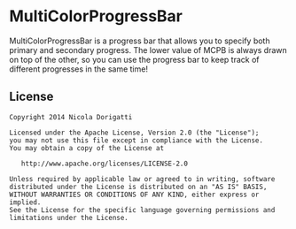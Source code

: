 MultiColorProgressBar
=====================

MultiColorProgressBar is a progress bar that allows you to specify both primary and secondary progress. The lower value of MCPB is always drawn on top of the other, so you can use the progress bar to keep track of different progresses in the same time!


License
--------

    Copyright 2014 Nicola Dorigatti

    Licensed under the Apache License, Version 2.0 (the "License");
    you may not use this file except in compliance with the License.
    You may obtain a copy of the License at

       http://www.apache.org/licenses/LICENSE-2.0

    Unless required by applicable law or agreed to in writing, software
    distributed under the License is distributed on an "AS IS" BASIS,
    WITHOUT WARRANTIES OR CONDITIONS OF ANY KIND, either express or implied.
    See the License for the specific language governing permissions and
    limitations under the License.

